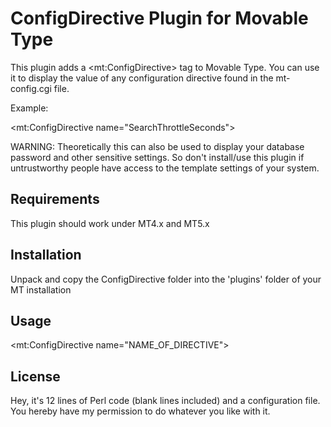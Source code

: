 ConfigDirective Plugin for Movable Type
========================================
This plugin adds a &lt;mt:ConfigDirective&gt; tag to Movable Type.  You can use it to display the value of any configuration directive found in the mt-config.cgi file.

Example:

&lt;mt:ConfigDirective name="SearchThrottleSeconds"&gt;

WARNING: Theoretically this can also be used to display your database password and other sensitive settings.  So don't install/use this plugin if untrustworthy people have access to the template settings of your system.

Requirements
-------------
This plugin should work under MT4.x and MT5.x

Installation
-------------
Unpack and copy the ConfigDirective folder into the 'plugins' folder of your MT installation

Usage
-----
&lt;mt:ConfigDirective name="NAME_OF_DIRECTIVE"&gt;

License
--------
Hey, it's 12 lines of Perl code (blank lines included) and a configuration file.  You hereby have my permission to do whatever you like with it.
